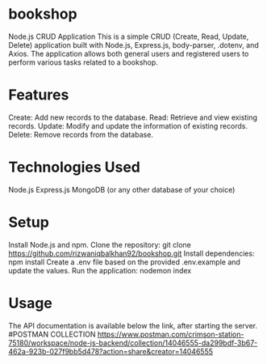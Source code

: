 # bookshop
Node.js CRUD Application
This is a simple CRUD (Create, Read, Update, Delete) application built with Node.js, Express.js, body-parser, .dotenv, and Axios. The application allows both general users and registered users to perform various tasks related to a bookshop.
# Features
Create: Add new records to the database.
Read: Retrieve and view existing records.
Update: Modify and update the information of existing records.
Delete: Remove records from the database.
# Technologies Used
Node.js
Express.js
MongoDB (or any other database of your choice)


# Setup
Install Node.js and npm.
Clone the repository: git clone https://github.com/rizwaniqbalkhan92/bookshop.git
Install dependencies: npm install
Create a .env file based on the provided .env.example and update the values.
Run the application: nodemon index
# Usage 
The API documentation is available below the link, after starting the server.
#POSTMAN COLLECTION
https://www.postman.com/crimson-station-75180/workspace/node-js-backend/collection/14046555-da299bdf-3b67-462a-923b-027f9bb5d478?action=share&creator=14046555

